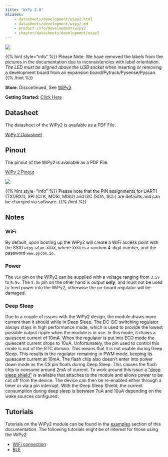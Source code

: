 ```yaml
---
title: "WiPy 2.0"
aliases:
    - datasheets/development/wipy2.html
    - datasheets/development/wipy2.md
    - product-info/development/wipy2
    - chapter/datasheets/development/wipy2
---
```


![](/gitbook/assets/wipy2-1.png)

{{% hint style="info" %}}
 Please Note: We have removed the labels from the pictures in the documentation due to inconsistencies with label orientation.  *The LED must be aligned above the USB socket* when inserting or removing a development board from an expansion board/Pytrack/Pysense/Pyscan.
{{% /hint %}}


**Store**: Discontinued, See [WiPy3](../wipy3)

**Getting Started:** [Click Here](/gettingstarted/connection/wipy)

## Datasheet



The datasheet of the WiPy2 is available as a PDF File.

<a href="/gitbook/assets/specsheets/Pycom_002_Specsheets_WiPy2.0_v2.pdf" target="_blank"> WiPy 2 Datasheet </a>

## Pinout

The pinout of the WiPy2 is available as a PDF File.

<a href="/gitbook/assets/wipy2-pinout.pdf" target="_blank"> WiPy 2 Pinout </a>

![](/gitbook/assets/wipy2-pinout.png)

{{% hint style="info" %}}
Please note that the PIN assignments for UART1 \(TX1/RX1\), SPI \(CLK, MOSI, MISO\) and I2C \(SDA, SCL\) are defaults and can be changed via software.
{{% /hint %}}

## Notes

### WiFi

By default, upon booting up the WiPy2 will create a WiFi access point with the SSID `wipy-wlan-XXXX`, where `XXXX` is a random 4-digit number, and the password `www.pycom.io`.

### Power

The `Vin` pin on the WiPy2 can be supplied with a voltage ranging from `3.5v` to `5.5v`. The `3.3v` pin on the other hand is output **only**, and must not be used to feed power into the WiPy2, otherwise the on-board regulator will be damaged.

### Deep Sleep

Due to a couple of issues with the WiPy2 design, the module draws more current than it should while in Deep Sleep. The DC-DC switching regulator always stays in high performance mode, which is used to provide the lowest possible output ripple when the module is in use. In this mode, it draws a quiescent current of 10mA. When the regulator is put into ECO mode the quiescent current drops to 10uA. Unfortunately, the pin used to control this mode is out of the RTC domain. This means that it is not usable during Deep Sleep. This results in the regulator remaining in PWM mode, keeping its quiescent current at 10mA. The flash chip also doesn't enter into power down mode as the CS pin floats during Deep Sleep. This causes the flash chip to consume around 2mA of current. To work around this issue a ["deep sleep shield"](../../boards/deepsleep/) is available that attaches to the module and allows power to be cut off from the device. The device can then be re-enabled either through a timer or via a pin interrupt. With the Deep Sleep Shield, the current consumption during deep sleep is between 7uA and 10uA depending on the wake sources configured.

## Tutorials

Tutorials on the WiPy2 module can be found in the [examples](/tutorials/introduction) section of this documentation. The following tutorials might be of  interest for those using the WiPy2:

* [WiFi connection](/tutorials/all/wlan)
* [BLE](/tutorials/all/ble)

